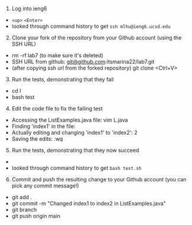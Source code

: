 
1. Log into ieng6
  - `<up>` `<Enter>`
  - looked through command history to get `ssh mlhu@ieng6.ucsd.edu`
2. Clone your fork of the repository from your Github account (using the SSH URL)
  - rm -rf lab7 (to make sure it's deleted)
  - SSH URL from github: git@github.com:itsmarina22/lab7.git
  - (after copying ssh url from the forked repository) git clone <Ctrl+V> <Enter>
3. Run the tests, demonstrating that they fail
  - cd l<Tab> <Enter>
  - bash test<Tab> <Enter>

4. Edit the code file to fix the failing test
  - Accessing the ListExamples.java file: vim L<Tab>.java <Enter>
  - Finding 'index1' in the file: <n> <n> <n> <n> <n> <n> <n> <n> <n>
  - Actually editing and changing 'index1' to 'index2': <e> <x> <h> 2 <Esc>
  - Saving the edits: :wq <Enter>
  
5. Run the tests, demonstrating that they now succeed
  - <up> <up> <Enter>
  - looked through command history to get `bash test.sh`

6. Commit and push the resulting change to your Github account (you can pick any commit message!)
  - git add .
  - git commit -m "Changed index1 to index2 in ListExamples.java"
  - git branch
  - git push origin main
